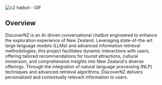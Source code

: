
![c![2](https://github.com/saimaansi13/DiscoverNZ-Chatbot-with-RAG-based-Retrieval/assets/125540201/21ee6147-3b2d-458a-82eb-cd6c921be14f)
hatbot - GIF](https://github.com/saimaansi13/DiscoverNZ-Chatbot-with-RAG-based-Retrieval/assets/125540201/fa2db78c-2b5a-4c46-a899-d0b33c1345d7)


## Overview
DiscoverNZ is an AI-driven conversational chatbot engineered to enhance the exploration experience of New Zealand. Leveraging state-of-the-art large language models (LLMs) and advanced information retrieval methodologies, this project facilitates dynamic interactions with users, offering tailored recommendations for tourist attractions, cultural immersion, and comprehensive insights into New Zealand's diverse offerings. Through the integration of natural language processing (NLP) techniques and advanced retrieval algorithms, DiscoverNZ delivers personalized and contextually relevant information to users.
